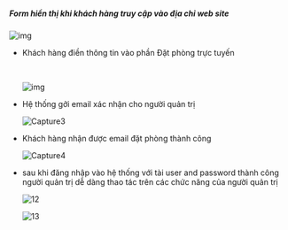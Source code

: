 ##### Form hiển thị khi khách hàng truy cập vào địa chỉ web site





![img](file:///C:/Users/Hero's/AppData/Local/Temp/msohtmlclip1/01/clip_image002.png)

- Khách hàng điền thông tin vào phần Đặt phòng trực tuyến

  ​

  ![img](file:///C:/Users/Hero's/AppData/Local/Temp/msohtmlclip1/01/clip_image002.jpg)

- Hệ thống gởi email xác nhận cho người quản trị

  ![Capture3](C:\Users\Hero's\Desktop\Capture3.PNG)

- Khách hàng nhận được email đặt phòng thành công

  ![Capture4](C:\Users\Hero's\Desktop\Capture4.PNG)

- sau khi đăng nhập vào hệ thống với tài user and password thành công người quản trị dễ dàng thao tác trên các chức năng của người quản trị

  ![12](C:\Users\Hero's\Desktop\12.png)

  ![13](C:\Users\Hero's\Desktop\14.png)

   

   

   